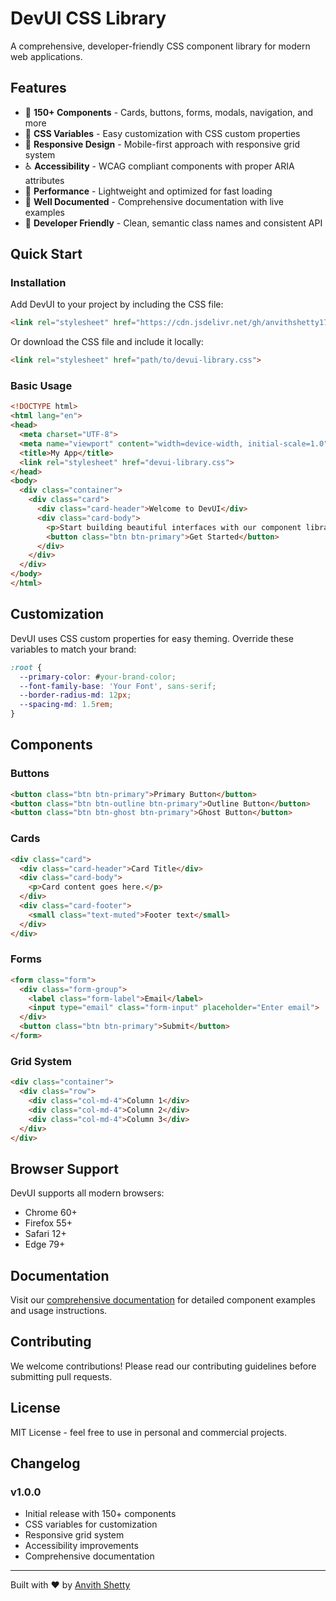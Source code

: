 # DevUI CSS Library

A comprehensive, developer-friendly CSS component library for modern web applications.

## Features

- 🎨 **150+ Components** - Cards, buttons, forms, modals, navigation, and more
- 🎯 **CSS Variables** - Easy customization with CSS custom properties
- 📱 **Responsive Design** - Mobile-first approach with responsive grid system
- ♿ **Accessibility** - WCAG compliant components with proper ARIA attributes
- 🚀 **Performance** - Lightweight and optimized for fast loading
- 📖 **Well Documented** - Comprehensive documentation with live examples
- 🔧 **Developer Friendly** - Clean, semantic class names and consistent API

## Quick Start

### Installation

Add DevUI to your project by including the CSS file:

```html
<link rel="stylesheet" href="https://cdn.jsdelivr.net/gh/anvithshetty17/devui-css-library/devui-library.css">
```

Or download the CSS file and include it locally:

```html
<link rel="stylesheet" href="path/to/devui-library.css">
```

### Basic Usage

```html
<!DOCTYPE html>
<html lang="en">
<head>
  <meta charset="UTF-8">
  <meta name="viewport" content="width=device-width, initial-scale=1.0">
  <title>My App</title>
  <link rel="stylesheet" href="devui-library.css">
</head>
<body>
  <div class="container">
    <div class="card">
      <div class="card-header">Welcome to DevUI</div>
      <div class="card-body">
        <p>Start building beautiful interfaces with our component library.</p>
        <button class="btn btn-primary">Get Started</button>
      </div>
    </div>
  </div>
</body>
</html>
```

## Customization

DevUI uses CSS custom properties for easy theming. Override these variables to match your brand:

```css
:root {
  --primary-color: #your-brand-color;
  --font-family-base: 'Your Font', sans-serif;
  --border-radius-md: 12px;
  --spacing-md: 1.5rem;
}
```

## Components

### Buttons
```html
<button class="btn btn-primary">Primary Button</button>
<button class="btn btn-outline btn-primary">Outline Button</button>
<button class="btn btn-ghost btn-primary">Ghost Button</button>
```

### Cards
```html
<div class="card">
  <div class="card-header">Card Title</div>
  <div class="card-body">
    <p>Card content goes here.</p>
  </div>
  <div class="card-footer">
    <small class="text-muted">Footer text</small>
  </div>
</div>
```

### Forms
```html
<form class="form">
  <div class="form-group">
    <label class="form-label">Email</label>
    <input type="email" class="form-input" placeholder="Enter email">
  </div>
  <button class="btn btn-primary">Submit</button>
</form>
```

### Grid System
```html
<div class="container">
  <div class="row">
    <div class="col-md-4">Column 1</div>
    <div class="col-md-4">Column 2</div>
    <div class="col-md-4">Column 3</div>
  </div>
</div>
```

## Browser Support

DevUI supports all modern browsers:
- Chrome 60+
- Firefox 55+
- Safari 12+
- Edge 79+

## Documentation

Visit our [comprehensive documentation](./documentation.html) for detailed component examples and usage instructions.

## Contributing

We welcome contributions! Please read our contributing guidelines before submitting pull requests.

## License

MIT License - feel free to use in personal and commercial projects.

## Changelog

### v1.0.0
- Initial release with 150+ components
- CSS variables for customization
- Responsive grid system
- Accessibility improvements
- Comprehensive documentation

---

Built with ❤️ by [Anvith Shetty](https://github.com/anvithshetty17)
